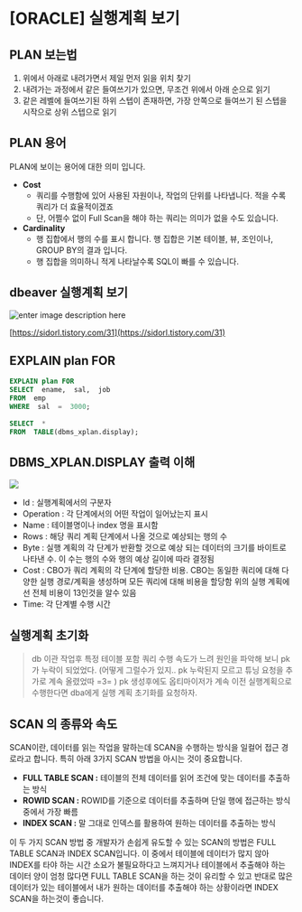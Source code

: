 # [ORACLE] 실행계획 보기

## PLAN 보는법

1.  위에서 아래로 내려가면서 제일 먼저 읽을 위치 찾기
2.  내려가는 과정에서 같은 들여쓰기가 있으면, 무조건 위에서 아래 순으로 읽기
3.  같은 레벨에 들여쓰기된 하위 스텝이 존재하면, 가장 안쪽으로 들여쓰기 된 스텝을 시작으로 상위 스텝으로 읽기

## PLAN 용어

PLAN에 보이는 용어에 대한 의미 입니다.

-   **Cost**  
    - 쿼리를 수행함에 있어 사용된 자원이나, 작업의 단위를 나타냅니다. 적을 수록 쿼리가 더 효율적이겠죠  
    - 단, 어쩔수 없이 Full Scan을 해야 하는 쿼리는 의미가 없을 수도 있습니다.
-   **Cardinality**  
    - 행 집합에서 행의 수를 표시 합니다. 행 집합은 기본 테이블, 뷰, 조인이나, GROUP BY의 결과 입니다.  
    - 행 집합을 의미하니 적게 나타날수록 SQL이 빠를 수 있습니다.

## dbeaver 실행계획 보기
![enter image description here](https://img1.daumcdn.net/thumb/R1280x0/?scode=mtistory2&fname=https://blog.kakaocdn.net/dn/cePSzY/btqBFvRIEwL/EtNlFachAd2fuhKV925NJ0/img.png)

[https://sidorl.tistory.com/31](https://sidorl.tistory.com/31)

## EXPLAIN plan  FOR  
```sql
EXPLAIN plan FOR 
SELECT  ename,  sal,  job  
FROM  emp  
WHERE  sal  =  3000;  
  
SELECT  *  
FROM  TABLE(dbms_xplan.display);
```

## DBMS_XPLAN.DISPLAY 출력 이해

![](https://t1.daumcdn.net/cfile/tistory/99C51F3B5C2D640E36)

- Id : 실행계획에서의 구분자
- Operation : 각 단계에서의 어떤 작업이 일어났는지 표시
- Name : 테이블명이나 index 명을 표시함
- Rows : 해당 쿼리 계획 단계에서 나올 것으로 예상되는 행의 수
- Byte : 실행 계획의 각 단계가 반환할 것으로 예상 되는 데이터의 크기를 바이트로 나타낸 수. 이 수는 행의 수와 행의 예상 길이에 따라 결정됨
- Cost : CBO가 쿼리 계획의 각 단계에 할당한 비용. CBO는 동일한 쿼리에 대해 다양한 실행 경로/계획을 생성하며 모든 쿼리에 대해 비용을 할당함
위의 실행 계획에선 전체 비용이 13인것을 알수 있음
- Time: 각 단계별 수행 시간

## 실행계획 초기화

> db 이관 작업후 특정 테이블 포함 쿼리 수행 속도가 느려 원인을 파악해 보니 pk가 누락이 되었었다. (어떻게 그럴수가 있지.. pk 누락된지 모르고 튜닝 요청을 추가로 계속 올렸었따 =3= ) pk 생성후에도 옵티마이저가 계속 이전 실행계획으로 수행한다면 dba에게 실행 계획 초기화를 요청하자.

## SCAN 의 종류와 속도

SCAN이란,  데이터를 읽는 작업을 말하는데 SCAN을 수행하는 방식을 일컬어 접근 경로라고 합니다. 특히 아래 3가지 SCAN 방법을 아시는 것이 중요합니다.

- **FULL TABLE SCAN :**  테이블의 전체 데이터를 읽어 조건에 맞는 데이터를 추출하는 방식
- **ROWID SCAN :**  ROWID를 기준으로 데이터를 추출하며 단일 행에 접근하는 방식 중에서 가장 빠름
- **INDEX SCAN :**  말 그대로 인덱스를 활용하여 원하는 데이터를 추출하는 방식

이 두 가지 SCAN 방법 중 개발자가 손쉽게 유도할 수 있는 SCAN의 방법은 FULL TABLE SCAN과 INDEX SCAN입니다. 이 중에서 테이블에 데이터가 많지 않아 INDEX를 타야 하는 시간 소요가 불필요하다고 느껴지거나 테이블에서 추출해야 하는 데이터 양이 엄청 많다면 FULL TABLE SCAN을 하는 것이 유리할 수 있고 반대로 많은 데이터가 있는 테이블에서 내가 원하는 데이터를 추출해야 하는 상황이라면 INDEX SCAN을 하는것이 좋습니다.




<!--stackedit_data:
eyJoaXN0b3J5IjpbLTE3NTM3Mzk1MDcsMTI4MjE1NjQwNywtND
UzMzUzODY4XX0=
-->